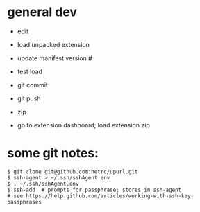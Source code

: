 
general dev
=====
* edit
* load unpacked extension

* update manifest version #
* test load
* git commit
* git push

* zip
* go to extension dashboard; load extension zip


some git notes:
=====


    $ git clone git@github.com:netrc/upurl.git
    $ ssh-agent > ~/.ssh/sshAgent.env
    $ . ~/.ssh/sshAgent.env
    $ ssh-add  # prompts for passphrase; stores in ssh-agent
    # see https://help.github.com/articles/working-with-ssh-key-passphrases
